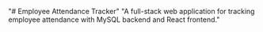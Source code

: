 "# Employee Attendance Tracker" 
"A full-stack web application for tracking employee attendance with MySQL backend and React frontend." 

